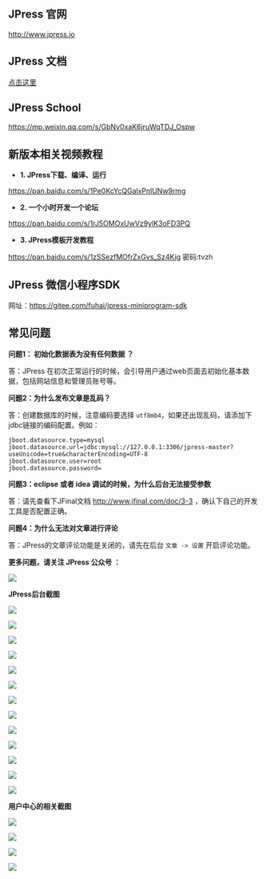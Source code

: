 
## JPress 官网

http://www.jpress.io

## JPress 文档 

[点击这里](./doc/readme.md)

## JPress School 

https://mp.weixin.qq.com/s/GbNv0xaK6jruWqTDJ_Ospw

    
## 新版本相关视频教程

* **1. JPress下载、编译、运行** 

https://pan.baidu.com/s/1Pe0KcYcQGalxPnlUNw9rmg

* **2. 一个小时开发一个论坛**

https://pan.baidu.com/s/1rJ5OMOxUwVz9ylK3oFD3PQ

* **3. JPress模板开发教程**

https://pan.baidu.com/s/1zSSezfMOfrZxGvs_Sz4Kig  密码:tvzh

## JPress 微信小程序SDK

网址：https://gitee.com/fuhai/jpress-miniprogram-sdk


## 常见问题

**问题1： 初始化数据表为没有任何数据 ？**

答：JPress 在初次正常运行的时候，会引导用户通过web页面去初始化基本数据，包括网站信息和管理员账号等。

**问题2：为什么发布文章是乱码？**

答：创建数据库的时候，注意编码要选择 `utf8mb4`，如果还出现乱码，请添加下jdbc链接的编码配置。例如：

```
jboot.datasource.type=mysql
jboot.datasource.url=jdbc:mysql://127.0.0.1:3306/jpress-master?useUnicode=true&characterEncoding=UTF-8
jboot.datasource.user=root
jboot.datasource.password=
```

**问题3：eclipse 或者 idea 调试的时候，为什么后台无法接受参数**

答：请先查看下JFinal文档 http://www.jfinal.com/doc/3-3 ，确认下自己的开发工具是否配置正确。

**问题4：为什么无法对文章进行评论**

答：JPress的文章评论功能是关闭的，请先在后台 `文章 -> 设置` 开启评论功能。


**更多问题，请关注 JPress 公众号 ：**

![](./doc/images/jpress_qrcode.jpg)


**JPress后台截图**

![](./doc/images/screenshot/001.png)

![](./doc/images/screenshot/002.png)

![](./doc/images/screenshot/003.png)

![](./doc/images/screenshot/004.png)

![](./doc/images/screenshot/005.png)

![](./doc/images/screenshot/006.png)

![](./doc/images/screenshot/007.png)

![](./doc/images/screenshot/008.png)

![](./doc/images/screenshot/009.png)

![](./doc/images/screenshot/010.png)

![](./doc/images/screenshot/011.png)

![](./doc/images/screenshot/012.png)

![](./doc/images/screenshot/013.png)

**用户中心的相关截图**

![](./doc/images/screenshot/014.png)

![](./doc/images/screenshot/015.png)

![](./doc/images/screenshot/016.png)

![](./doc/images/screenshot/017.png)




